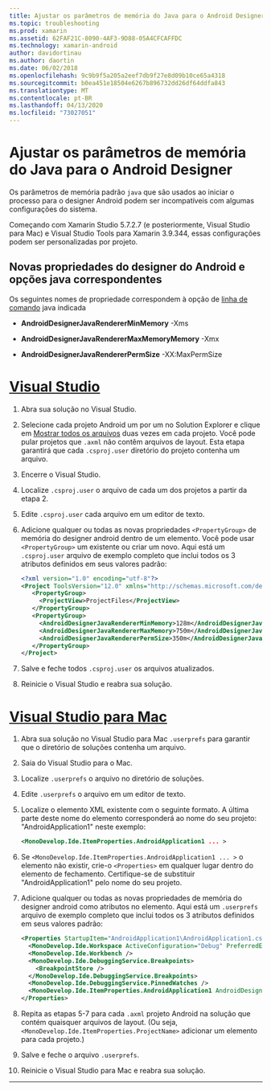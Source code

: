 ```yaml
---
title: Ajustar os parâmetros de memória do Java para o Android Designer
ms.topic: troubleshooting
ms.prod: xamarin
ms.assetid: 62FAF21C-8090-4AF3-9D88-05A4CFCAFFDC
ms.technology: xamarin-android
author: davidortinau
ms.author: daortin
ms.date: 06/02/2018
ms.openlocfilehash: 9c9b9f5a205a2eef7db9f27e8d09b10ce65a4318
ms.sourcegitcommit: b0ea451e18504e6267b896732dd26df64ddfa843
ms.translationtype: MT
ms.contentlocale: pt-BR
ms.lasthandoff: 04/13/2020
ms.locfileid: "73027051"
---
```

# <a name="adjusting-java-memory-parameters-for-the-android-designer"></a>Ajustar os parâmetros de memória do Java para o Android Designer

Os parâmetros de memória padrão `java` que são usados ao iniciar o processo para o designer Android podem ser incompatíveis com algumas configurações do sistema.

Começando com Xamarin Studio 5.7.2.7 (e posteriormente, Visual Studio para Mac) e Visual Studio Tools para Xamarin 3.9.344, essas configurações podem ser personalizadas por projeto.

## <a name="new-android-designer-properties-and-corresponding-java-options"></a>Novas propriedades do designer do Android e opções java correspondentes

Os seguintes nomes de propriedade correspondem à opção de [linha de comando](https://docs.oracle.com/javase/7/docs/technotes/tools/windows/java.html) java indicada

- **AndroidDesignerJavaRendererMinMemory** -Xms

- **AndroidDesignerJavaRendererMaxMemoryMemory** -Xmx

- **AndroidDesignerJavaRendererPermSize** -XX:MaxPermSize

# <a name="visual-studio"></a>[Visual Studio](#tab/windows)

1. Abra sua solução no Visual Studio.

2. Selecione cada projeto Android um por um no Solution Explorer e clique em [Mostrar todos os arquivos](https://docs.microsoft.com/previous-versions/visualstudio/visual-studio-2008/4afxey9h(v=vs.90)) duas vezes em cada projeto. Você pode pular projetos que `.axml` não contêm arquivos de layout. Esta etapa garantirá que cada `.csproj.user` diretório do projeto contenha um arquivo.

3. Encerre o Visual Studio.

4. Localize `.csproj.user` o arquivo de cada um dos projetos a partir da etapa 2.

5. Edite `.csproj.user` cada arquivo em um editor de texto.

6. Adicione qualquer ou todas as novas propriedades `<PropertyGroup>` de memória do designer android dentro de um elemento. Você pode usar `<PropertyGroup>` um existente ou criar um novo. Aqui está um `.csproj.user` arquivo de exemplo completo que inclui todos os 3 atributos definidos em seus valores padrão:

    ```xml
    <?xml version="1.0" encoding="utf-8"?>
    <Project ToolsVersion="12.0" xmlns="http://schemas.microsoft.com/developer/msbuild/2003">
       <PropertyGroup>
         <ProjectView>ProjectFiles</ProjectView>
       </PropertyGroup>
       <PropertyGroup>
         <AndroidDesignerJavaRendererMinMemory>128m</AndroidDesignerJavaRendererMinMemory>
         <AndroidDesignerJavaRendererMaxMemory>750m</AndroidDesignerJavaRendererMaxMemory>
         <AndroidDesignerJavaRendererPermSize>350m</AndroidDesignerJavaRendererPermSize>
       </PropertyGroup>
    </Project>
    ```

7. Salve e feche todos `.csproj.user` os arquivos atualizados.

8. Reinicie o Visual Studio e reabra sua solução.

# <a name="visual-studio-for-mac"></a>[Visual Studio para Mac](#tab/macos)

1. Abra sua solução no Visual Studio para Mac `.userprefs` para garantir que o diretório de soluções contenha um arquivo.

2. Saia do Visual Studio para o Mac.

3. Localize `.userprefs` o arquivo no diretório de soluções.

4. Edite `.userprefs` o arquivo em um editor de texto.

5. Localize o elemento XML existente com o seguinte formato. A última parte deste nome do elemento corresponderá ao nome do seu projeto: "AndroidApplication1" neste exemplo:

    ```xml
    <MonoDevelop.Ide.ItemProperties.AndroidApplication1 ... >
    ```

6. Se `<MonoDevelop.Ide.ItemProperties.AndroidApplication1 ... >` o elemento não existir, crie-o `<Properties>` em qualquer lugar dentro do elemento de fechamento. Certifique-se de substituir "AndroidApplication1" pelo nome do seu projeto.

7. Adicione qualquer ou todas as novas propriedades de memória do designer android como atributos no elemento. Aqui está um `.userprefs` arquivo de exemplo completo que inclui todos os 3 atributos definidos em seus valores padrão:

    ```xml
    <Properties StartupItem="AndroidApplication1\AndroidApplication1.csproj">
      <MonoDevelop.Ide.Workspace ActiveConfiguration="Debug" PreferredExecutionTarget="Android.SelectDevice" />
      <MonoDevelop.Ide.Workbench />
      <MonoDevelop.Ide.DebuggingService.Breakpoints>
        <BreakpointStore />
      </MonoDevelop.Ide.DebuggingService.Breakpoints>
      <MonoDevelop.Ide.DebuggingService.PinnedWatches />
      <MonoDevelop.Ide.ItemProperties.AndroidApplication1 AndroidDesignerJavaRendererMinMemory="128m" AndroidDesignerJavaRendererMaxMemory="750m" AndroidDesignerJavaRendererPermSize="350m" />
    </Properties>
    ```

8. Repita as etapas 5-7 para cada `.axml` projeto Android na solução que contém quaisquer arquivos de layout. (Ou seja, `<MonoDevelop.Ide.ItemProperties.ProjectName>` adicionar um elemento para cada projeto.)

9. Salve e feche o arquivo `.userprefs`.

10. Reinicie o Visual Studio para Mac e reabra sua solução.

-----
